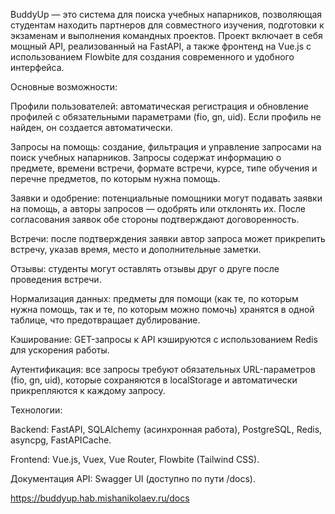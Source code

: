 ​BuddyUp — это система для поиска учебных напарников, позволяющая студентам находить партнеров для совместного изучения, подготовки к экзаменам и выполнения командных проектов. Проект включает в себя мощный API, реализованный на FastAPI, а также фронтенд на Vue.js с использованием Flowbite для создания современного и удобного интерфейса.​

Основные возможности:

Профили пользователей: автоматическая регистрация и обновление профилей с обязательными параметрами (fio, gn, uid). Если профиль не найден, он создается автоматически.​

Запросы на помощь: создание, фильтрация и управление запросами на поиск учебных напарников. Запросы содержат информацию о предмете, времени встречи, формате встречи, курсе, типе обучения и перечне предметов, по которым нужна помощь.​

Заявки и одобрение: потенциальные помощники могут подавать заявки на помощь, а авторы запросов — одобрять или отклонять их. После согласования заявок обе стороны подтверждают договоренность.​

Встречи: после подтверждения заявки автор запроса может прикрепить встречу, указав время, место и дополнительные заметки.​

Отзывы: студенты могут оставлять отзывы друг о друге после проведения встречи.​

Нормализация данных: предметы для помощи (как те, по которым нужна помощь, так и те, по которым можно помочь) хранятся в одной таблице, что предотвращает дублирование.​

Кэширование: GET-запросы к API кэшируются с использованием Redis для ускорения работы.​

Аутентификация: все запросы требуют обязательных URL-параметров (fio, gn, uid), которые сохраняются в localStorage и автоматически прикрепляются к каждому запросу.​

Технологии:

Backend: FastAPI, SQLAlchemy (асинхронная работа), PostgreSQL, Redis, asyncpg, FastAPICache.​

Frontend: Vue.js, Vuex, Vue Router, Flowbite (Tailwind CSS).​

Документация API: Swagger UI (доступно по пути /docs).

https://buddyup.hab.mishanikolaev.ru/docs
